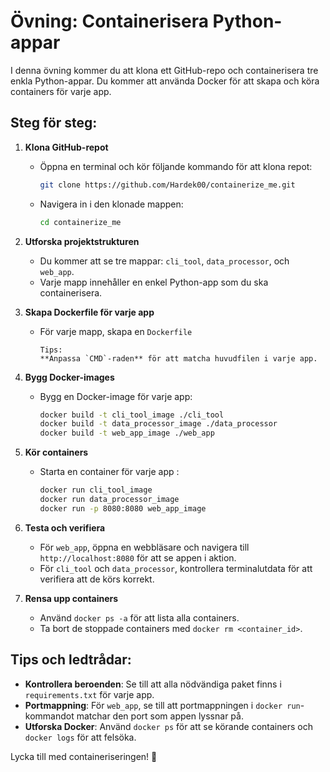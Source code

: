 # Övning: Containerisera Python-appar

I denna övning kommer du att klona ett GitHub-repo och containerisera tre enkla Python-appar. Du kommer att använda Docker för att skapa och köra containers för varje app.

## Steg för steg:

1. **Klona GitHub-repot**
   - Öppna en terminal och kör följande kommando för att klona repot:
     ```bash
     git clone https://github.com/Hardek00/containerize_me.git
     ```
   - Navigera in i den klonade mappen:
     ```bash
     cd containerize_me
     ```

2. **Utforska projektstrukturen**
   - Du kommer att se tre mappar: `cli_tool`, `data_processor`, och `web_app`.
   - Varje mapp innehåller en enkel Python-app som du ska containerisera.

3. **Skapa Dockerfile för varje app**
   - För varje mapp, skapa en `Dockerfile`
     ```
     Tips: 
     **Anpassa `CMD`-raden** för att matcha huvudfilen i varje app.

4. **Bygg Docker-images**
   - Bygg en Docker-image för varje app:
     ```bash
     docker build -t cli_tool_image ./cli_tool
     docker build -t data_processor_image ./data_processor
     docker build -t web_app_image ./web_app
     ```

5. **Kör containers**
   - Starta en container för varje app :
     ```bash
     docker run cli_tool_image
     docker run data_processor_image
     docker run -p 8080:8080 web_app_image
     ```

6. **Testa och verifiera**
   - För `web_app`, öppna en webbläsare och navigera till `http://localhost:8080` för att se appen i aktion.
   - För `cli_tool` och `data_processor`, kontrollera terminalutdata för att verifiera att de körs korrekt.

7. **Rensa upp containers**
   - Använd `docker ps -a` för att lista alla containers.
   - Ta bort de stoppade containers med `docker rm <container_id>`.

## Tips och ledtrådar:
- **Kontrollera beroenden**: Se till att alla nödvändiga paket finns i `requirements.txt` för varje app.
- **Portmappning**: För `web_app`, se till att portmappningen i `docker run`-kommandot matchar den port som appen lyssnar på.
- **Utforska Docker**: Använd `docker ps` för att se körande containers och `docker logs` för att felsöka.

Lycka till med containeriseringen! 🚀